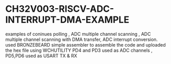 # CH32V003-RISCV-ADC-INTERRUPT-DMA-EXAMPLE
examples of coninues polling , ADC multiple channel scanning , ADC multiple channel scanning with DMA transfer, ADC interrupt conversion.
used BRONZEBEARD simple assembler to assemble the code and uploaded the hex file using WCHUTILITY
PD4 and PD3 used as ADC channels , PD5,PD6 used as USART TX & RX

